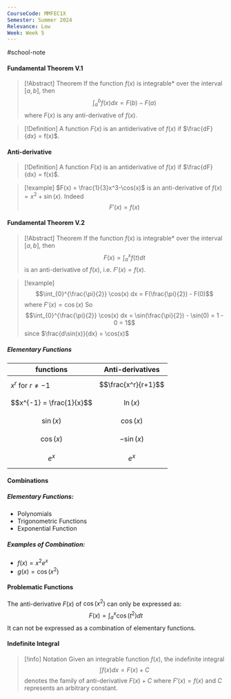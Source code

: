 ```yaml
---
CourseCode: MMFEC1X
Semester: Summer 2024
Relevance: Low
Week: Week 5
---
```

#school-note 
#### Fundamental Theorem V.1
>[!Abstract] Theorem
>If the function $f(x)$ is integrable* over the interval $[a, b]$, then
>$$\int_{a}^b f(x) dx = F(b)-F(a)$$
>where $F(x)$ is any anti-derivative of $f(x)$.

>[!Definition]
>A function $F(x)$ is an antiderivative of $f(x)$ if $\frac{dF}{dx} = f(x)$.

#### Anti-derivative
>[!Definition]
>A function $F(x)$ is an antiderivative of $f(x)$ if $\frac{dF}{dx} = f(x)$.

> [!example]
> $F(x) = \frac{1}{3}x^3-\cos(x)$ is an anti-derivative of $f(x) = x^2 + \sin(x)$.
> Indeed
> $$F'(x) = f(x)$$

#### Fundamental Theorem V.2
>[!Abstract] Theorem
>If the function $f(x)$ is integrable* over the interval $[a,b]$, then
>$$F(x) = \int_{a}^x f(t) dt$$
>is an anti-derivative of $f(x)$, i.e. $F'(x) = f(x)$.

> [!example]
> $$\int_{0}^{\frac{\pi}{2}} \cos(x) dx = F(\frac{\pi}{2}) - F(0)$$
> where $F'(x) = \cos(x)$
> So
> $$\int_{0}^{\frac{\pi}{2}} \cos(x) dx = \sin(\frac{\pi}{2}) - \sin(0) = 1 - 0 = 1$$
> since $\frac{d\sin(x)}{dx} = \cos(x)$
##### Elementary Functions

| functions                | Anti-derivatives    |
| ------------------------ | ------------------- |
| $x^r$ for $r \neq -1$    | $$\frac{x^r}{r+1}$$ |
| $$x^{-1} = \frac{1}{x}$$ | $$\ln(x)$$          |
| $$\sin(x)$$              | $$\cos(x)$$         |
| $$\cos(x)$$              | $$-\sin(x)$$        |
| $$e^x$$                  | $$e^x$$             |
#### Combinations
##### Elementary Functions:
- Polynomials
- Trigonometric Functions
- Exponential Function
##### Examples of Combination:
- $f(x) = x^2e^x$
- $g(x) = \cos(x^2)$
#### Problematic Functions
The anti-derivative $F(x)$ of $\cos(x^2)$ can only be expressed as:
$$F(x) = \int _{a}^{x} \cos(t^2) dt$$
It can not be expressed as a combination of elementary functions.
#### Indefinite Integral
> [!info] Notation
> Given an integrable function $f(x)$, the indefinite integral
> $$\int f(x)dx = F(x) + C$$
> denotes the family of anti-derivative $F(x) + C$ where $F'(x)=f(x)$ and $C$ represents an arbitrary constant.

